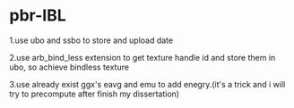 # pbr-IBL
 
1.use ubo and ssbo to store and upload date 

2.use arb_bind_less extension to get texture handle id and store them in ubo, so achieve bindless texture

3.use already exist ggx's eavg and emu to add enegry.(it's a trick and i will try to precompute after finish my dissertation)


